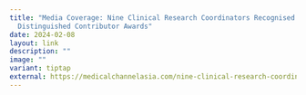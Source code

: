```yaml
---
title: "Media Coverage: Nine Clinical Research Coordinators Recognised With
  Distinguished Contributor Awards"
date: 2024-02-08
layout: link
description: ""
image: ""
variant: tiptap
external: https://medicalchannelasia.com/nine-clinical-research-coordinators-recognised-with-distinguished-contributor-awards/
---
```

